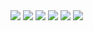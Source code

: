 <img src="https://github.com/shawnco411/C-programming/blob/master/2018/img/20180301.png">

<img src="https://github.com/shawnco411/C-programming/blob/master/2018/img/20180302.png">

<img src="https://github.com/shawnco411/C-programming/blob/master/2018/img/20180901.png">

<img src="https://github.com/shawnco411/C-programming/blob/master/2018/img/20180902.png">

<img src="https://github.com/shawnco411/C-programming/blob/master/2018/img/20181201.png">

<img src="https://github.com/shawnco411/C-programming/blob/master/2018/img/20181202.png">
